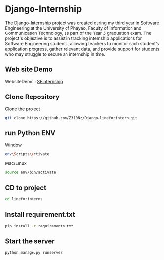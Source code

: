 
# Django-Internship

The Django-Internship project was created during my third year in Software Engineering at the University of Phayao, Faculty of Information and Communication Technology, as part of the Year 3 graduation exam. The project's objective is to assist in tracking internship applications for Software Engineering students, allowing teachers to monitor each student’s application progress, gather relevant data, and provide support for students who may struggle to secure an internship in time.

## Web site Demo
WebsiteDemo : [SEinternship](https://seinternship.cstserver.org/)

## Clone Repository

Clone the project

```bash
git clone https://github.com/Z310Nz/Django-lineforintern.git
```

## run Python ENV
Window
```bash
env\Scripts\activate
```
Mac/Linux
```bash
source env/bin/activate
```
## CD to project
```bash
cd lineforinterns
```

## Install requirement.txt

```bash
pip install -r requirements.txt
```

## Start the server

```bash
python manage.py runserver
```
